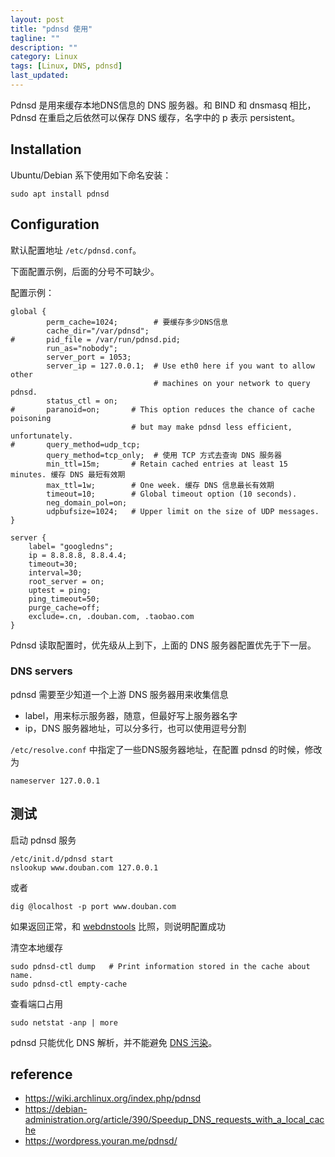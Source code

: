 ```yaml
---
layout: post
title: "pdnsd 使用"
tagline: ""
description: ""
category: Linux
tags: [Linux, DNS, pdnsd]
last_updated: 
---
```



Pdnsd 是用来缓存本地DNS信息的 DNS 服务器。和 BIND 和 dnsmasq 相比，Pdnsd 在重启之后依然可以保存 DNS 缓存，名字中的 p 表示 persistent。


## Installation
Ubuntu/Debian 系下使用如下命名安装：

    sudo apt install pdnsd

## Configuration

默认配置地址 `/etc/pdnsd.conf`。

下面配置示例，后面的分号不可缺少。

配置示例：

    global {                                                                        
            perm_cache=1024;        # 要缓存多少DNS信息                                                
            cache_dir="/var/pdnsd";                                                 
    #       pid_file = /var/run/pdnsd.pid;                                          
            run_as="nobody";                                                        
            server_port = 1053;                                                      
            server_ip = 127.0.0.1;  # Use eth0 here if you want to allow other       
                                    # machines on your network to query pdnsd.       
            status_ctl = on;                                                         
    #       paranoid=on;       # This option reduces the chance of cache poisoning   
                               # but may make pdnsd less efficient, unfortunately.   
    #       query_method=udp_tcp;                                                    
            query_method=tcp_only;  # 使用 TCP 方式去查询 DNS 服务器                                                 
            min_ttl=15m;       # Retain cached entries at least 15 minutes. 缓存 DNS 最短有效期         
            max_ttl=1w;        # One week. 缓存 DNS 信息最长有效期                                           
            timeout=10;        # Global timeout option (10 seconds).                 
            neg_domain_pol=on;                                                       
            udpbufsize=1024;   # Upper limit on the size of UDP messages.            
    }                                                                                

    server {                                                                         
        label= "googledns";                                                          
        ip = 8.8.8.8, 8.8.4.4;                                                       
        timeout=30;                                                                  
        interval=30;                                                                 
        root_server = on;                                                            
        uptest = ping;                                                               
        ping_timeout=50;                                                             
        purge_cache=off;                                                             
        exclude=.cn, .douban.com, .taobao.com                                         
    }             
    
Pdnsd 读取配置时，优先级从上到下，上面的 DNS 服务器配置优先于下一层。

### DNS servers

pdnsd 需要至少知道一个上游 DNS 服务器用来收集信息

- label，用来标示服务器，随意，但最好写上服务器名字
- ip，DNS 服务器地址，可以分多行，也可以使用逗号分割

`/etc/resolve.conf` 中指定了一些DNS服务器地址，在配置 pdnsd 的时候，修改为

    nameserver 127.0.0.1

## 测试

启动 pdnsd 服务

    /etc/init.d/pdnsd start 
    nslookup www.douban.com 127.0.0.1

或者

    dig @localhost -p port www.douban.com

如果返回正常，和 [webdnstools](http://www.webdnstools.com/) 比照，则说明配置成功

清空本地缓存

	sudo pdnsd-ctl dump   # Print information stored in the cache about name.
    sudo pdnsd-ctl empty-cache

查看端口占用

	sudo netstat -anp | more

pdnsd 只能优化 DNS 解析，并不能避免 [DNS 污染](http://gfwrev.blogspot.jp/2009/11/gfwdns.html)。


## reference

- <https://wiki.archlinux.org/index.php/pdnsd>
- <https://debian-administration.org/article/390/Speedup_DNS_requests_with_a_local_cache>
- <https://wordpress.youran.me/pdnsd/>